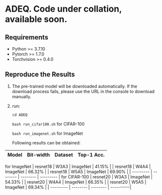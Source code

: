 # ADEQ. Code under collation, available soon.

## Requirements

- Python >= 3.7.10
- Pytorch >= 1.7.0
- Torchvision >= 0.4.0

## Reproduce the Results 

1. The pre-trained model will be downloaded automatically. If the download process fails, please use the URL in the console to download manually.
2. run:
    
    `cd ADEQ`

    `bash run_cifar100.sh`
    for CIFAR-100
    
    `bash run_imagenet.sh`
    for ImageNet
    
    Following results can be obtained:

| Model     | Bit-width| Dataset  | Top-1 Acc.|
| --------- | -------- | -------- | --------- | 
for ImageNet
| resnet18  | W3A3     | ImageNet | 41.15%    | 
| resnet18  | W4A4     | ImageNet | 66.32%    | 
| resnet18  | W5A5     | ImageNet | 69.90%    | 
| --------- | -------- | -------- | --------- | 
for CIFAR-100
| resnet20  | W3A3     | ImageNet | 54.33%    | 
| resnet20  | W4A4     | ImageNet | 66.35%    | 
| resnet20  | W5A5     | ImageNet | 69.34%    | 
| --------- | -------- | -------- | ----------|
